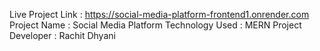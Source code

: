 Live Project Link : https://social-media-platform-frontend1.onrender.com
Project Name      : Social Media Platform 
Technology Used   : MERN
Project Developer : Rachit Dhyani
